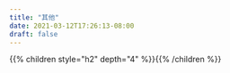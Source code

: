 ```yaml
---
title: "其他"
date: 2021-03-12T17:26:13-08:00
draft: false
---
```


{{% children style="h2" depth="4" %}}{{% /children %}}
